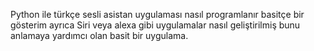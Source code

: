 Python ile türkçe sesli asistan uygulaması nasıl programlanır basitçe bir gösterim ayrıca Siri veya alexa gibi uygulamalar nasıl geliştirilmiş bunu anlamaya yardımcı olan basit bir uygulama. 

